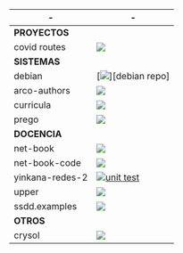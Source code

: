 | - | - |
|----------------|-----------------------------------------------------------------------------------------|
| **PROYECTOS**  | |
| covid routes   | [![](https://img.shields.io/website?url=https%3A%2F%2Fpike.esi.uclm.es%3A7166%2F)][covid-routes]              |
| **SISTEMAS**   | |
| debian         | [![](https://img.shields.io/website?url=https%3A%2F%2Fuclm-arco.github.io%2Fdebian%2F)][debian repo]          |
| arco-authors   | [![](https://github.com/UCLM-ARCO/arco-authors/workflows/Docker%20image/badge.svg)][arco-authors]             |
| curricula      | [![](https://github.com/UCLM-ARCO/curricula/workflows/process-pull-request/badge.svg)][curricula]             |
| prego          | [![](https://github.com/davidvilla/prego3/workflows/test/badge.svg)][prego]                                   | 
| **DOCENCIA**   | |
| net-book       | [![](https://github.com/UCLM-ARCO/net-book/workflows/latex-compile/badge.svg)][net-book]                      |
| net-book-code  | [![](https://img.shields.io/website?url=https%3A%2F%2Fgithub.com%2Fuclm-arco%2Fnet-book-code)][net-book-code] |
| yinkana-redes-2| [![unit test](https://github.com/UCLM-ESI/yinkana-redes-2/workflows/unit%20test/badge.svg)][yinkana-redes-2]
| upper          | [![](https://github.com/UCLM-ESI/upper/workflows/test/badge.svg)][upper]                                      |
| ssdd.examples  | [![](https://img.shields.io/website?url=https%3A%2F%2Fgithub.com%2FUCLM-esi%2Fssdd.examples)][ssdd.examples]  |
|**OTROS**       | |
|crysol          | [![](https://github.com/CRySoL/CRySoL.github.io/workflows/Jekyll%20build/badge.svg)][CRySoL]


[covid-routes]:    https://pike.esi.uclm.es:7166
[arco-authors]:    https://github.com/UCLM-ARCO/arco-authors
[curricula]:       https://github.com/UCLM-ARCO/curricula
[prego]:           https://github.com/davidvilla/prego3
[ssdd.examples]:   https://github.com/UCLM-ESI/ssdd.examples
[net-book]:        https://github.com/UCLM-ARCO/net-book
[net-book-code]:   https://github.com/UCLM-ARCO/net-book-code
[upper]:           https://github.com/uclm-esi/upper
[yinkana-redes-2]: https://github.com/uclm-esi/yinkana-redes-2
[CRySoL]:          https://crysol.org
